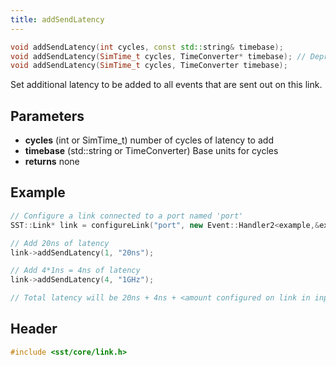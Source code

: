 ```yaml
---
title: addSendLatency
---
```


```cpp
void addSendLatency(int cycles, const std::string& timebase);
void addSendLatency(SimTime_t cycles, TimeConverter* timebase); // Deprecated in SST 15.0
void addSendLatency(SimTime_t cycles, TimeConverter timebase);
```

Set additional latency to be added to all events that are sent out on this link. 

## Parameters
* **cycles** (int or SimTime_t) number of cycles of latency to add
* **timebase** (std::string or TimeConverter) Base units for cycles
* **returns** none


## Example

```cpp
// Configure a link connected to a port named 'port' 
SST::Link* link = configureLink("port", new Event::Handler2<example,&example::handleEvent>(this));

// Add 20ns of latency
link->addSendLatency(1, "20ns");

// Add 4*1ns = 4ns of latency
link->addSendLatency(4, "1GHz");

// Total latency will be 20ns + 4ns + <amount configured on link in input file> 
```

## Header
```cpp
#include <sst/core/link.h>
```
